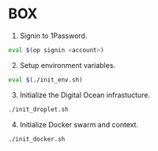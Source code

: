 # BOX

1. Signin to 1Password.
```bash
eval $(op signin <account>)
```

2. Setup environment variables.
```bash
eval $(./init_env.sh)
```

3. Initialize the Digital Ocean infrastucture.
```bash
./init_droplet.sh
```

4. Initialize Docker swarm and context.
```bash
./init_docker.sh
```
